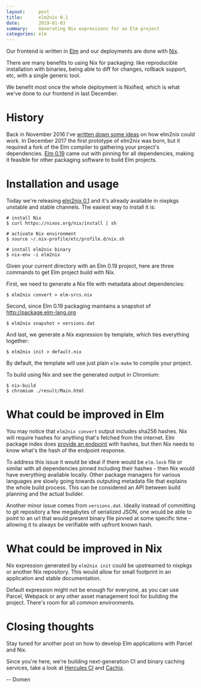 ```yaml
---
layout:     post
title:      elm2nix 0.1
date:       2019-01-03
summary:    Generating Nix expressions for an Elm project
categories: elm
---
```


Our frontend is written in [Elm](http://elm-lang.org) and our deployments are
done with [Nix](https://nixos.org/nix).

There are many benefits to using Nix for packaging: like reproducible
installation with binaries, being able to diff for changes, rollback
 support, etc, with a single generic tool.

We benefit most once the whole deployment is Nixified,
which is what we've done to our frontend in last December.


# History

Back in November 2016 I've [written down some ideas](https://github.com/NixOS/nixpkgs/issues/20601)
 on how elm2nix could work. In December 2017 the first prototype of elm2nix was born,
 but it required a fork of the Elm compiler to gathering your project's dependencies.
 [Elm 0.19](https://elm-lang.org/blog/small-assets-without-the-headache) came out with pinning for
  all dependencies, making it feasible for other packaging software
to build Elm projects.

# Installation and usage

Today we're releasing [elm2nix 0.1](https://github.com/hercules-ci/elm2nix) and it's
already available in nixpkgs unstable and stable channels. The easiest way to install it is:

    # install Nix
    $ curl https://nixos.org/nix/install | sh

    # activate Nix environment
    $ source ~/.nix-profile/etc/profile.d/nix.sh

    # install elm2nix binary
    $ nix-env -i elm2nix

Given your current directory with an Elm 0.19 project, here are three commands to
get Elm project build with Nix.

First, we need to generate a Nix file with metadata about dependencies:

    $ elm2nix convert > elm-srcs.nix

Second, since Elm 0.19 packaging maintains a snapshot of http://package.elm-lang.org

    $ elm2nix snapshot > versions.dat

And last, we generate a Nix expression by template, which ties everything together:

    $ elm2nix init > default.nix

By default, the template will use just plain `elm-make` to compile your project.

To build using Nix and see the generated output in Chromium:

    $ nix-build
    $ chromium ./result/Main.html


# What could be improved in Elm

You may notice that `elm2nix convert` output includes sha256 hashes. Nix will require hashes
for anything that's fetched from the internet. Elm package index does [provide an
endpoint](https://package.elm-lang.org/packages/elm/time/latest/endpoint.json) with
hashes, but then Nix needs to know what's the hash of the endpoint response.

To address this issue it would be ideal if there would be `elm.lock` file or similar
with all dependencies pinned including their hashes - then Nix would have everything
available locally. Other package managers for various languages are slowly going towards
outputing metadata file that explains the whole build process. This can be considered an API
between build planning and the actual builder.

Another minor issue comes from `versions.dat`. Ideally instead of committing to git repository
a few megabytes of serialized JSON, one would be able to point to an url that would
present binary file pinned at some specific time - allowing it to always be verifiable
with upfront known hash.


# What could be improved in Nix

Nix expression generated by `elm2nix init` could be upstreamed to nixpkgs or another Nix
repository. This would allow for small footprint in an application and stable documentation.

Default expression might not be enough for everyone, as you can use Parcel, Webpack or any other
asset management tool for building the project. There's room for all common
environments.

# Closing thoughts

Stay tuned for another post on how to develop Elm applications with Parcel and Nix.

Since you're here, we're building next-generation CI and binary
caching services, take a look at [Hercules CI](https://hercules-ci.com) and
[Cachix](https://cachix.org).

-- Domen
